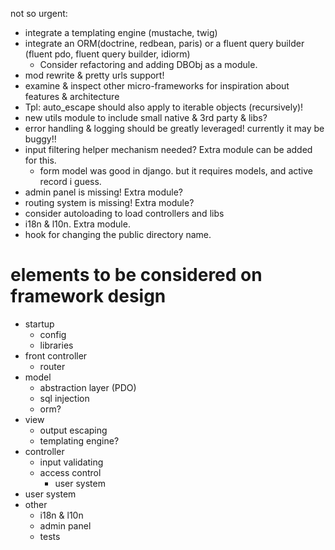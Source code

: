 not so urgent:
- integrate a templating engine (mustache, twig)
- integrate an ORM(doctrine, redbean, paris) or a fluent query builder (fluent pdo, fluent query builder, idiorm)
    - Consider refactoring and adding DBObj as a module.
- mod rewrite & pretty urls support!
- examine & inspect other micro-frameworks for inspiration about features & architecture
- Tpl: auto_escape should also apply to iterable objects (recursively)!
- new utils module to include small native & 3rd party & libs?
- error handling & logging should be greatly leveraged! currently it may be buggy!!
- input filtering helper mechanism needed? Extra module can be added for this.
    - form model was good in django. but it requires models, and active record i guess.
- admin panel is missing! Extra module?
- routing system is missing! Extra module?
- consider autoloading to load controllers and libs
- i18n & l10n. Extra module.
- hook for changing the public directory name.

elements to be considered on framework design
=============================================

- startup
    - config
    - libraries
- front controller
    - router
- model
    - abstraction layer (PDO)
    - sql injection
    - orm?
- view
    - output escaping
    - templating engine?
- controller
    - input validating
    - access control
        - user system
- user system
- other
    - i18n & l10n
    - admin panel
    - tests
